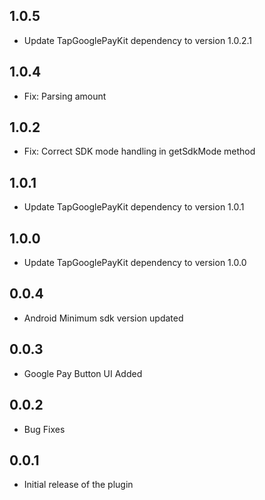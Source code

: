 ## 1.0.5

- Update TapGooglePayKit dependency to version 1.0.2.1

## 1.0.4

- Fix: Parsing amount

## 1.0.2

- Fix: Correct SDK mode handling in getSdkMode method

## 1.0.1

- Update TapGooglePayKit dependency to version 1.0.1

## 1.0.0

- Update TapGooglePayKit dependency to version 1.0.0

## 0.0.4

- Android Minimum sdk version updated 

## 0.0.3

- Google Pay Button UI Added

## 0.0.2

- Bug Fixes


## 0.0.1

- Initial release of the plugin
